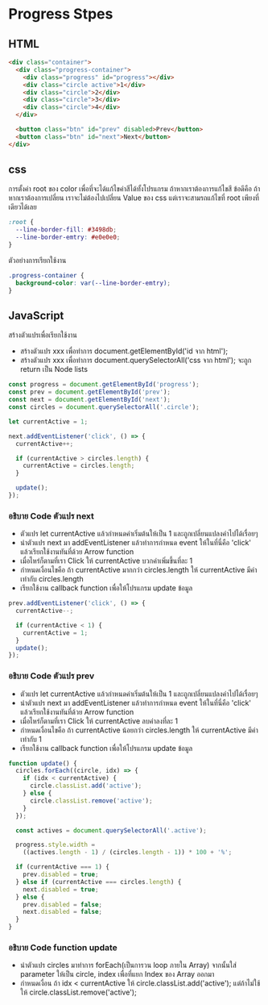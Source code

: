 # Progress Stpes

## HTML

```html
<div class="container">
  <div class="progress-container">
    <div class="progress" id="progress"></div>
    <div class="circle active">1</div>
    <div class="circle">2</div>
    <div class="circle">3</div>
    <div class="circle">4</div>
  </div>

  <button class="btn" id="prev" disabled>Prev</button>
  <button class="btn" id="next">Next</button>
</div>
```

## css

การตั้งค่า root ของ color เพื่อที่จะได้แก้ไขค่าสีได้ทั้งโปรแกรม ถ้าหากเราต้องการแก้ไขสี ข้อดีคือ ถ้าหากเราต้องการเปลี่ยน เราจะไม่ต้องไปเปลี่ยน Value ของ css แต่เราจะสามรถแก้ไขที่ root เพียงที่เดียวได้เลย

```css
:root {
  --line-border-fill: #3498db;
  --line-border-emtry: #e0e0e0;
}
```

ตัวอย่างการเรียกใช้งาน

```css
.progress-container {
  background-color: var(--line-border-emtry);
}
```

## JavaScript

สร้างตัวแปรเพื่อเรียกใช้งาน

- สร้างตัวแปร xxx เพื่อทำการ document.getElementById('id จาก html');
- สร้างตัวแปร xxx เพื่อทำการ document.querySelectorAll('css จาก html'); จะถูก return เป็น Node lists

```js
const progress = document.getElementById('progress');
const prev = document.getElementById('prev');
const next = document.getElementById('next');
const circles = document.querySelectorAll('.circle');
```

```js
let currentActive = 1;

next.addEventListener('click', () => {
  currentActive++;

  if (currentActive > circles.length) {
    currentActive = circles.length;
  }

  update();
});
```

### อธิบาย Code ตัวแปร next

- ตัวแปร let currentActive แล้วกำหนดค่าเริ่มต้นให้เป็น 1 และถูกเปลี่ยนแปลงค่าไปได้เรื่อยๆ
- นำตัวแปร next มา addEventListener แล้วทำการกำหนด event ให้ในที่นี่คือ 'click' แล้วเรียกใช้งานทันที่ด้วย Arrow function
- เมื่อไหร่ก็ตามที่เรา Click ให้ currentActive บวกค่าเพิ่มขึ้นที่ละ 1
- กำหนดเงื่อนไขคือ ถ้า currentActive มากกว่า circles.length ให้ currentActive มีค่าเท่ากับ circles.length
- เรียกใช้งาน callback function เพื่อให้โปรแกรม update ข้อมูล

```js
prev.addEventListener('click', () => {
  currentActive--;

  if (currentActive < 1) {
    currentActive = 1;
  }
  update();
});
```

### อธิบาย Code ตัวแปร prev

- ตัวแปร let currentActive แล้วกำหนดค่าเริ่มต้นให้เป็น 1 และถูกเปลี่ยนแปลงค่าไปได้เรื่อยๆ
- นำตัวแปร next มา addEventListener แล้วทำการกำหนด event ให้ในที่นี่คือ 'click' แล้วเรียกใช้งานทันที่ด้วย Arrow function
- เมื่อไหร่ก็ตามที่เรา Click ให้ currentActive ลบค่าลงที่ละ 1
- กำหนดเงื่อนไขคือ ถ้า currentActive น้อยกว่า circles.length ให้ currentActive มีค่าเท่ากับ 1
- เรียกใช้งาน callback function เพื่อให้โปรแกรม update ข้อมูล

```js
function update() {
  circles.forEach((circle, idx) => {
    if (idx < currentActive) {
      circle.classList.add('active');
    } else {
      circle.classList.remove('active');
    }
  });

  const actives = document.querySelectorAll('.active');

  progress.style.width =
    ((actives.length - 1) / (circles.length - 1)) * 100 + '%';

  if (currentActive === 1) {
    prev.disabled = true;
  } else if (currentActive === circles.length) {
    next.disabled = true;
  } else {
    prev.disabled = false;
    next.disabled = false;
  }
}
```

### อธิบาย Code function update

- นำตัวแปร circles มาทำการ forEach(เป็นการวน loop ภายใน Array) จากนั้นใส่ parameter ให้เป็น circle, index เพื่อที่แยก Index ของ Array ออกมา
- กำหนดเงื่อน ถ้า idx < currentActive ให้ circle.classList.add('active'); แต่ถ้าไม่ใช้ ให้ circle.classList.remove('active');
